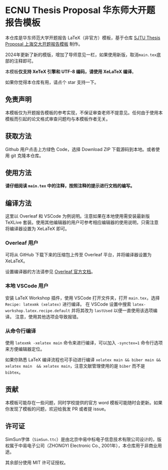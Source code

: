 <!--
 Copyright (c) 2023 Boshi Yuan
 Copyright (c) 2024 yueneiqi
 
 This software is released under the MIT License.
 https://opensource.org/licenses/MIT
-->

# ECNU Thesis Proposal 华东师大开题报告模板

本仓库是华东师范大学开题报告 LaTeX（非官方）模板，基于仓库 [SJTU Thesis Proposal 上海交大开题报告模板](https://github.com/NemoYuan2008/SJTU-Thesis-Proposal) 制作。

2024年更新了新的模版，增加了导师意见一栏，如果使用新版，取消`main.tex`底部的注释即可。

本模板**仅支持 XeTeX 引擎和 UTF-8 编码，请使用 XeLaTeX 编译**。

如果你觉得本仓库有用，请点个 star 支持一下。

## 免责声明

本模板仅为开题报告模板的参考实现，不保证审查老师不提意见。任何由于使用本模板而引起的论文格式审查问题均与本模板作者无关。

## 获取方法

Github 用户点击上方绿色 Code，选择 Download ZIP 下载源码到本地。或者使用 git 克隆本仓库。

## 使用方法

**请仔细阅读 `main.tex` 中的注释，按照注释的提示进行文档的编写。**

## 编译方法

这里以 Overleaf 和 VSCode 为例说明。注意如果在本地使用需安装最新版 TeXLive 套装。使用其他编辑器的用户可参考相应编辑器的使用说明，只需注意将编译器设置为 XeLaTeX 即可。

### Overleaf 用户

可将从 GitHub 下载下来的压缩包上传至 Overleaf 平台，并将编译器设置为 XeLaTeX。

设置编译器的方法请参见 [Overleaf 官方文档](https://www.overleaf.com/learn/how-to/Changing_compiler)。

### 本地 VSCode 用户

安装 LaTeX Workshop 插件，使用 VSCode 打开文件夹，打开 `main.tex`，选择 `Recipe: latexmk (xelatex)` 进行编译。
在 VSCode 设置中搜索 `latex-workshop.latex.recipe.default` 并将其改为 `lastUsed` 以便一直使用该选项编译。
注意，使用其他选项会导致报错。

### 从命令行编译

使用 `latexmk -xelatex main` 命令来进行编译，可以加入 `-synctex=1` 命令行选项来方便编辑器定位。

如果你熟悉 LaTeX 编译流程也可手动进行编译 `xelatex main && biber main && xelatex main  && xelatex main`，注意文献管理使用的是 `biber` 而不是 `bibtex`。

## 贡献

本模板可能存在一些问题，同时学校提供的官方 word 模板可能随时会更新。如果你发现了模板的问题，欢迎给我发 PR 或者提 issue。

## 许可证

SimSun字体（`SimSun.ttc`）是由北京中易中标电子信息技术有限公司设计的，版权属于中易电子公司（ZHONGYI Electronic Co., 2001年），本仓库用于非商业用途。

其余部分使用 MIT 许可证授权。
